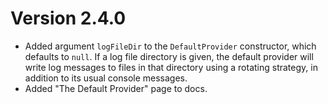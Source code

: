 # Version 2.4.0
- Added argument `logFileDir` to the `DefaultProvider` constructor, which defaults to `null`. If a log file directory is given, the default provider will write log messages to files in that directory using a rotating strategy, in addition to its usual console messages.
- Added "The Default Provider" page to docs.
